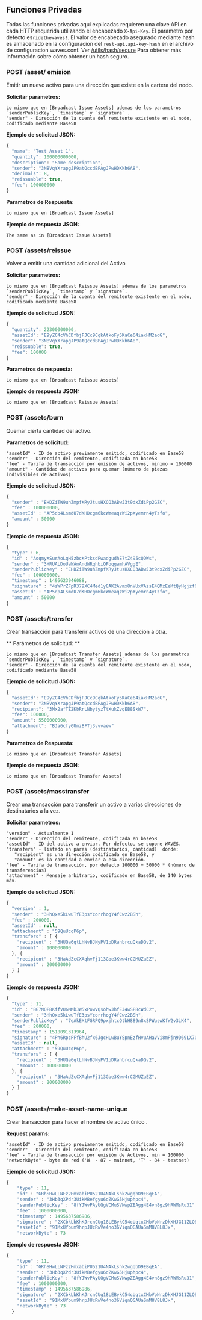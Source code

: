 ## Funciones Privadas

Todas las funciones privadas aqui explicadas requieren una clave API en cada HTTP requerida utilizando el encabezado `X-Api-Key`. El parametro por defecto es`ridethewaves!`. El valor de encabezado asegurado mediante hash es almacenado en la configuracion del `rest-api.api-key-hash` en el archivo de configuracion waves.conf. Ver [/utils/hash/secure](https://github.com/wavesplatform/Waves/wiki/Waves-Node-REST-API#post-utilshashsecure) Para obtener más información sobre cómo obtener un hash seguro.

### POST /asset/ emision

Emitir un nuevo activo para una dirección que existe en la cartera del nodo.

**Solicitar parametros:**

    Lo mismo que en [Broadcast Issue Assets] ademas de los parametros `senderPublicKey`, `timestamp` y `signature` .
    "sender" - Dirección de la cuenta del remitente existente en el nodo, codificado mediante Base58

**Ejemplo de solicitud JSON:**

```js
{
  "name": "Test Asset 1",
  "quantity": 100000000000,
  "description": "Some description",
  "sender": "3NBVqYXrapgJP9atQccdBPAgJPwHDKkh6A8",
  "decimals": 8,
  "reissuable": true,
  "fee": 100000000
}
```

**Parametros de Respuesta:**

```
Lo mismo que en [Broadcast Issue Assets]
```

**Ejemplo de respuesta JSON:**

```
The same as in [Broadcast Issue Assets]
```

### POST /assets/reissue

Volver a emitir una cantidad adicional del Activo

**Solicitar parametros:**

    Lo mismo que en [Broadcast Reissue Assets] ademas de los parametros `senderPublicKey`, `timestamp` y `signature`.
    "sender" - Dirección de la cuenta del remitente existente en el nodo, codificado mediante Base58

**Ejemplo de solicitud JSON:**

```js
{
  "quantity": 22300000000,
  "assetId": "E9yZC4cVhCDfbjFJCc9CqkAtkoFy5KaCe64iaxHM2adG",
  "sender": "3NBVqYXrapgJP9atQccdBPAgJPwHDKkh6A8",
  "reissuable": true,
  "fee": 100000
}
```

**Parametros de respuesta:**

```
Lo mismo que en [Broadcast Reissue Assets]
```

**Ejemplo de respuesta JSON:**

```
Lo mismo que en [Broadcast Reissue Assets]
```

### POST /assets/burn

Quemar cierta cantidad del activo.

**Parametros de solicitud:**

```
"assetId" - ID de activo previamente emitido, codificado en Base58
"sender" - Dirección del remitente, codificada en base58
"fee" - Tarifa de transacción por emisión de activos, minimo = 100000
"amount" - Cantidad de activos para quemar (número de piezas indivisibles de activos)
```

**Ejemplo de solicitud JSON:**

```js
{
  "sender" : "EHDZiTW9uhZmpfKRyJtusHXCQ3ABwJ3t9dxZdiPp2GZC",
  "fee" : 100000000,
  "assetId" : "AP5dp4LsmdU7dKHDcgm6kcWmeaqzWi2pXyemrn4yTzfo",
  "amount" : 50000
}
```

**Ejemplo de respuesta JSON:**

```js
{
  "type" : 6,
  "id" : "AoqmyXSurAoLqH5zbcKPtksdPwadgudhE7tZ495cQDWs",
  "sender" : "3HRUALDoUaWAmAndWRqhbiQFoqgamhAVggE",
  "senderPublicKey" : "EHDZiTW9uhZmpfKRyJtusHXCQ3ABwJ3t9dxZdiPp2GZC",
  "fee" : 100000000,
  "timestamp" : 1495623946088,
  "signature" : "4sWPrZFpR379XC4Med1y8AK2Avmx8nVUxVAzsE4QMzEeMtQyHgjzfQsi2Y5VY7diCqMAzohy9ZSTP3yfiB3QPQMd",
  "assetId" : "AP5dp4LsmdU7dKHDcgm6kcWmeaqzWi2pXyemrn4yTzfo",
  "amount" : 50000
}
```

### POST /assets/transfer

Crear transacción para transferir activos de una dirección a otra.

** Parámetros de solicitud: **

    Lo mismo que en [Broadcast Transfer Assets] ademas de los parametros `senderPublicKey`, `timestamp` y `signature`.
    "sender" - Dirección de la cuenta del remitente existente en el nodo, codificado mediante Base58

**Ejemplo de solicitud JSON:**

```js
{
  "assetId": "E9yZC4cVhCDfbjFJCc9CqkAtkoFy5KaCe64iaxHM2adG",
  "sender": "3NBVqYXrapgJP9atQccdBPAgJPwHDKkh6A8",
  "recipient": "3Mx2afTZ2KbRrLNbytyzTtXukZvqEB8SkW7",
  "fee": 100000,
  "amount": 5500000000,
  "attachment": "BJa6cfyGUmzBFTj3vvvaew"
}
```

**Parametros de Respuesta:**

```
Lo mismo que en [Broadcast Transfer Assets]
```

**Ejemplo de respuesta JSON:**

```
Lo mismo que en [Broadcast Transfer Assets]
```

### POST /assets/masstransfer

Crear una transacción para transferir un activo a varias direcciones de destinatarios a la vez.

**Solicitar parametros:**

```
"version" - Actualmente 1
"sender" - Dirección del remitente, codificada en base58
"assetId" - ID del activo a enviar. Por defecto, se supone WAVES.
"transfers" - listado en pares (destinatarios, cantidad)  donde:
   "recipient" es una dirección codificada en Base58, y
   "amount" es la cantidad a enviar a esa dirección.
"fee" - Tarifa de transacción, por defecto 100000 + 50000 * (número de transferencias)
"attachment" - Mensaje arbitrario, codificado en Base58, de 140 bytes máx.
```

**Ejemplo de solicitud JSON:**

```js
{
  "version" : 1,
  "sender" : "3HhQxe5kLwuTfE3psYcorrhogY4fCwz2BSh",
  "fee" : 200000,
  "assetId" : null,
  "attachment" : "59QuUcqP6p",
  "transfers" : [ {
    "recipient" : "3HUQa6qtLhNvBJNyPV1pDRahbrcuQkaDQv2",
    "amount" : 100000000
  }, {
    "recipient" : "3HaAdZcCXAqhvFj113Gbe3Kww4rCGMUZaEZ",
    "amount" : 200000000
  } ]
}
```

**Ejemplo de respuesta JSON:**

```js
{
  "type" : 11,
  "id" : "BG7MQF8KffVU6MMbJW5xPowVQsohwJhfEJ4wSF8cWdC2",
  "sender" : "3HhQxe5kLwuTfE3psYcorrhogY4fCwz2BSh",
  "senderPublicKey" : "7eAkEXtFGRPQ9pxjhtcQtbH889n8xSPWuswKfW2v3iK4",
  "fee" : 200000,
  "timestamp" : 1518091313964,
  "signature" : "4Ph6RpcPFfBhU2fx6JgcHLwBuYSpnEzfHvuAHaVVi8mPjn9D69LX7UaCtBEGjtaTJ7uBwhF38nc7wMEZDL4rYLDV",
  "assetId" : null,
  "attachment" : "59QuUcqP6p",
  "transfers" : [ {
    "recipient" : "3HUQa6qtLhNvBJNyPV1pDRahbrcuQkaDQv2",
    "amount" : 100000000
  }, {
    "recipient" : "3HaAdZcCXAqhvFj113Gbe3Kww4rCGMUZaEZ",
    "amount" : 200000000
  } ]
}
```

### POST /assets/make-asset-name-unique

Crear transacción para hacer el nombre de activo único .

**Request params:**

```
"assetId" - ID de activo previamente emitido, codificado en Base58
"sender" - Dirección del remitente, codificada en base58
"fee" - Tarifa de transacción por emisión de Activos, min = 100000
"networkByte" - byte de red ('W' - 87 - mainnet, 'T' - 84 - testnet)
```

**Ejemplo de solicitud JSON:**

```js
{
    "type" : 11,
    "id" : "GRhSHwLLNFz2HmxabiPU521U4NAkLshk2wgqbD9EBqEA",
    "sender" : "3Hb3qXPdr3UikMBefgyu6dZKwG5Hjuphpc4",
    "senderPublicKey" : "8fYJWvPAyUQgVCMuSVNwpZEAgg4E4vn8gz9hRWMsRu31",
    "fee" : 1000000000,
    "timestamp" : 1495637586986,
    "signature" : "2XCbkLbKhKJrcnCUg18LEBykC54cUqtxCMbVpNrzDkXHJG11ZLQB9vSz2Ha8r4hCqgFPRAvvoo4zFecv27v4DCB3",
    "assetId" : "91MxUYbum9hrpJUcRwVe4no36ViqnQGAUaSmM8V8L8Jx",
    "networkByte" : 73
```

**Ejemplo de respuesta JSON:**

```js
{
    "type" : 11,
    "id" : "GRhSHwLLNFz2HmxabiPU521U4NAkLshk2wgqbD9EBqEA",
    "sender" : "3Hb3qXPdr3UikMBefgyu6dZKwG5Hjuphpc4",
    "senderPublicKey" : "8fYJWvPAyUQgVCMuSVNwpZEAgg4E4vn8gz9hRWMsRu31",
    "fee" : 1000000000,
    "timestamp" : 1495637586986,
    "signature" : "2XCbkLbKhKJrcnCUg18LEBykC54cUqtxCMbVpNrzDkXHJG11ZLQB9vSz2Ha8r4hCqgFPRAvvoo4zFecv27v4DCB3",
    "assetId" : "91MxUYbum9hrpJUcRwVe4no36ViqnQGAUaSmM8V8L8Jx",
    "networkByte" : 73
  }
```



